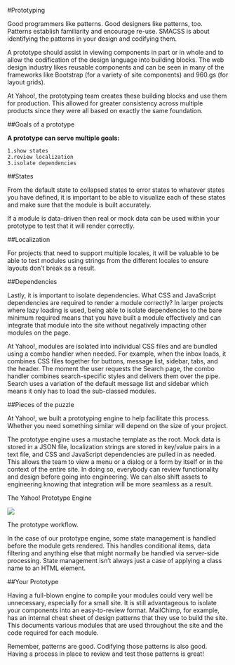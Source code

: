 #Prototyping

Good programmers like patterns. Good designers like patterns, too. Patterns establish familiarity and encourage re-use. SMACSS is about identifying the patterns in your design and codifying them.

A prototype should assist in viewing components in part or in whole and to allow the codification of the design language into building blocks. The web design industry likes reusable components and can be seen in many of the frameworks like Bootstrap (for a variety of site components) and 960.gs (for layout grids).

At Yahoo!, the prototyping team creates these building blocks and use them for production. This allowed for greater consistency across multiple products since they were all based on exactly the same foundation.

##Goals of a prototype

**A prototype can serve multiple goals:**

    1.show states
    2.review localization
    3.isolate dependencies

##States

From the default state to collapsed states to error states to whatever states you have defined, it is important to be able to visualize each of these states and make sure that the module is built accurately.

If a module is data-driven then real or mock data can be used within your prototype to test that it will render correctly.

##Localization

For projects that need to support multiple locales, it will be valuable to be able to test modules using strings from the different locales to ensure layouts don’t break as a result.

##Dependencies

Lastly, it is important to isolate dependencies. What CSS and JavaScript dependencies are required to render a module correctly? In larger projects where lazy loading is used, being able to isolate dependencies to the bare minimum required means that you have built a module effectively and can integrate that module into the site without negatively impacting other modules on the page.

At Yahoo!, modules are isolated into individual CSS files and are bundled using a combo handler when needed. For example, when the inbox loads, it combines CSS files together for buttons, message list, sidebar, tabs, and the header. The moment the user requests the Search page, the combo handler combines search-specific styles and delivers them over the pipe. Search uses a variation of the default message list and sidebar which means it only has to load the sub-classed modules.

##Pieces of the puzzle

At Yahoo!, we built a prototyping engine to help facilitate this process. Whether you need something similar will depend on the size of your project.

The prototype engine uses a mustache template as the root. Mock data is stored in a JSON file, localization strings are stored in key/value pairs in a text file, and CSS and JavaScript dependencies are pulled in as needed. This allows the team to view a menu or a dialog or a form by itself or in the context of the entire site. In doing so, everybody can review functionality and design before going into engineering. We can also shift assets to engineering knowing that integration will be more seamless as a result.


The Yahoo! Prototype Engine

![](prototype.png)

The prototype workflow.

In the case of our prototype engine, some state management is handled before the module gets rendered. This handles conditional items, data filtering and anything else that might normally be handled via server-side processing. State management isn’t always just a case of applying a class name to an HTML element.

##Your Prototype

Having a full-blown engine to compile your modules could very well be unnecessary, especially for a small site. It is still advantageous to isolate your components into an easy-to-review format. MailChimp, for example, has an internal cheat sheet of design patterns that they use to build the site. This documents various modules that are used throughout the site and the code required for each module.

Remember, patterns are good. Codifying those patterns is also good. Having a process in place to review and test those patterns is great!
